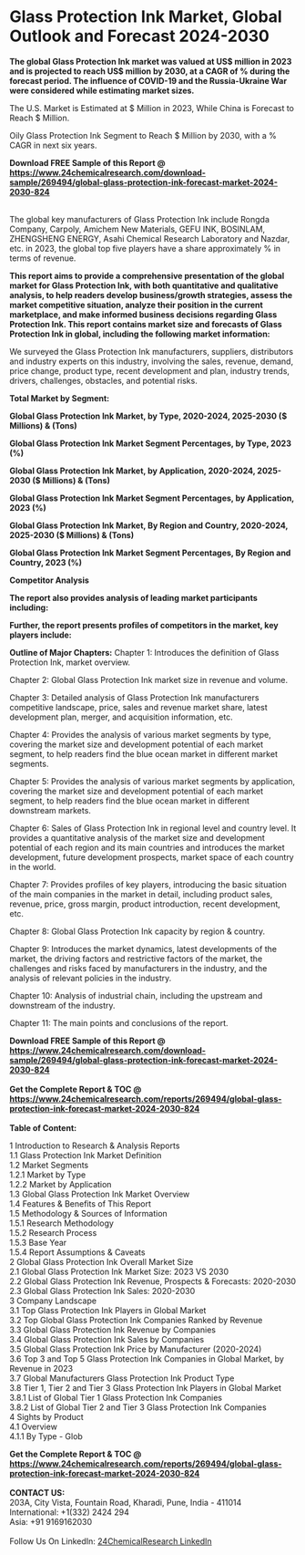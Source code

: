 <h1>Glass Protection Ink Market, Global Outlook and Forecast 2024-2030</h1><p><strong>The global Glass Protection Ink market was valued at US$ million in 2023 and is projected to reach US$ million by 2030, at a CAGR of % during the forecast period. The influence of COVID-19 and the Russia-Ukraine War were considered while estimating market sizes.</strong></p><p>
The U.S. Market is Estimated at $ Million in 2023, While China is Forecast to Reach $ Million.</p><p>
Oily Glass Protection Ink Segment to Reach $ Million by 2030, with a % CAGR in next six years.</p><div><b>Download FREE Sample of this Report @ 
            <a href="https://www.24chemicalresearch.com/download-sample/269494/global-glass-protection-ink-forecast-market-2024-2030-824">
            https://www.24chemicalresearch.com/download-sample/269494/global-glass-protection-ink-forecast-market-2024-2030-824</a></b></div><br><p>
The global key manufacturers of Glass Protection Ink include Rongda Company, Carpoly, Amichem New Materials, GEFU INK, BOSINLAM, ZHENGSHENG ENERGY, Asahi Chemical Research Laboratory and Nazdar, etc. in 2023, the global top five players have a share approximately % in terms of revenue.</p><p>
<strong>This report aims to provide a comprehensive presentation of the global market for Glass Protection Ink, with both quantitative and qualitative analysis, to help readers develop business/growth strategies, assess the market competitive situation, analyze their position in the current marketplace, and make informed business decisions regarding Glass Protection Ink. This report contains market size and forecasts of Glass Protection Ink in global, including the following market information:</strong></p><p>
</p><p>
</p><p>We surveyed the Glass Protection Ink manufacturers, suppliers, distributors and industry experts on this industry, involving the sales, revenue, demand, price change, product type, recent development and plan, industry trends, drivers, challenges, obstacles, and potential risks.</p><p>
<strong>Total Market by Segment:</strong></p><p>
<strong>Global Glass Protection Ink Market, by Type, 2020-2024, 2025-2030 ($ Millions) &amp; (Tons)</strong></p><p>
<strong>Global Glass Protection Ink Market Segment Percentages, by Type, 2023 (%)</strong></p><p>
</p><p>
<strong>Global Glass Protection Ink Market, by Application, 2020-2024, 2025-2030 ($ Millions) &amp; (Tons)</strong></p><p>
<strong>Global Glass Protection Ink Market Segment Percentages, by Application, 2023 (%)</strong></p><p>
</p><p>
<strong>Global Glass Protection Ink Market, By Region and Country, 2020-2024, 2025-2030 ($ Millions) &amp; (Tons)</strong></p><p>
<strong>Global Glass Protection Ink Market Segment Percentages, By Region and Country, 2023 (%)</strong></p><p>
</p><p>
<strong>Competitor Analysis</strong></p><p>
<strong>The report also provides analysis of leading market participants including:</strong></p><p>
</p><p>
<strong>Further, the report presents profiles of competitors in the market, key players include:</strong></p><p>
</p><p>
<strong>Outline of Major Chapters:</strong>
Chapter 1: Introduces the definition of Glass Protection Ink, market overview.</p><p>
Chapter 2: Global Glass Protection Ink market size in revenue and volume.</p><p>
Chapter 3: Detailed analysis of Glass Protection Ink manufacturers competitive landscape, price, sales and revenue market share, latest development plan, merger, and acquisition information, etc.</p><p>
Chapter 4: Provides the analysis of various market segments by type, covering the market size and development potential of each market segment, to help readers find the blue ocean market in different market segments.</p><p>
Chapter 5: Provides the analysis of various market segments by application, covering the market size and development potential of each market segment, to help readers find the blue ocean market in different downstream markets.</p><p>
Chapter 6: Sales of Glass Protection Ink in regional level and country level. It provides a quantitative analysis of the market size and development potential of each region and its main countries and introduces the market development, future development prospects, market space of each country in the world.</p><p>
Chapter 7: Provides profiles of key players, introducing the basic situation of the main companies in the market in detail, including product sales, revenue, price, gross margin, product introduction, recent development, etc.</p><p>
Chapter 8: Global Glass Protection Ink capacity by region &amp; country.</p><p>
Chapter 9: Introduces the market dynamics, latest developments of the market, the driving factors and restrictive factors of the market, the challenges and risks faced by manufacturers in the industry, and the analysis of relevant policies in the industry.</p><p>
Chapter 10: Analysis of industrial chain, including the upstream and downstream of the industry.</p><p>
Chapter 11: The main points and conclusions of the report.</p><div><b>Download FREE Sample of this Report @ 
            <a href="https://www.24chemicalresearch.com/download-sample/269494/global-glass-protection-ink-forecast-market-2024-2030-824">
            https://www.24chemicalresearch.com/download-sample/269494/global-glass-protection-ink-forecast-market-2024-2030-824</a></b></div><br><div><b>Get the Complete Report & TOC @ 
            <a href="https://www.24chemicalresearch.com/reports/269494/global-glass-protection-ink-forecast-market-2024-2030-824">
            https://www.24chemicalresearch.com/reports/269494/global-glass-protection-ink-forecast-market-2024-2030-824</a></b></div><br>
            <b>Table of Content:</b><p>1 Introduction to Research & Analysis Reports<br />
    1.1 Glass Protection Ink Market Definition<br />
    1.2 Market Segments<br />
        1.2.1 Market by Type<br />
        1.2.2 Market by Application<br />
    1.3 Global Glass Protection Ink Market Overview<br />
    1.4 Features & Benefits of This Report<br />
    1.5 Methodology & Sources of Information<br />
        1.5.1 Research Methodology<br />
        1.5.2 Research Process<br />
        1.5.3 Base Year<br />
        1.5.4 Report Assumptions & Caveats<br />
2 Global Glass Protection Ink Overall Market Size<br />
    2.1 Global Glass Protection Ink Market Size: 2023 VS 2030<br />
    2.2 Global Glass Protection Ink Revenue, Prospects & Forecasts: 2020-2030<br />
    2.3 Global Glass Protection Ink Sales: 2020-2030<br />
3 Company Landscape<br />
    3.1 Top Glass Protection Ink Players in Global Market<br />
    3.2 Top Global Glass Protection Ink Companies Ranked by Revenue<br />
    3.3 Global Glass Protection Ink Revenue by Companies<br />
    3.4 Global Glass Protection Ink Sales by Companies<br />
    3.5 Global Glass Protection Ink Price by Manufacturer (2020-2024)<br />
    3.6 Top 3 and Top 5 Glass Protection Ink Companies in Global Market, by Revenue in 2023<br />
    3.7 Global Manufacturers Glass Protection Ink Product Type<br />
    3.8 Tier 1, Tier 2 and Tier 3 Glass Protection Ink Players in Global Market<br />
        3.8.1 List of Global Tier 1 Glass Protection Ink Companies<br />
        3.8.2 List of Global Tier 2 and Tier 3 Glass Protection Ink Companies<br />
4 Sights by Product<br />
    4.1 Overview<br />
        4.1.1 By Type - Glob</p><div><b>Get the Complete Report & TOC @ 
            <a href="https://www.24chemicalresearch.com/reports/269494/global-glass-protection-ink-forecast-market-2024-2030-824">
            https://www.24chemicalresearch.com/reports/269494/global-glass-protection-ink-forecast-market-2024-2030-824</a></b></div><br><b>CONTACT US:</b><br>
            203A, City Vista, Fountain Road, Kharadi, Pune, India - 411014<br>
            International: +1(332) 2424 294<br>
            Asia: +91 9169162030 <br><br>
            Follow Us On LinkedIn: <a href="https://www.linkedin.com/company/24chemicalresearch/">24ChemicalResearch LinkedIn</a>